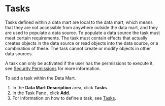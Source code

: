# Tasks

Tasks defined within a data mart are local to the data mart, which means that they are not accessible from anywhere outside the data mart, and they are used to populate a data source. To populate a data source the task must meet certain requirements. The task must contain effects that actually creates objects in the data source or read objects into the data source, or a combination of these. The task cannot create or modify objects in other data sources.  

A task can only be activated if the user has the permissions to execute it, see [Security Permissions](../../../developers/defining-an-app-model/security/security-permissions.md) for more information.

To add a task within the Data Mart.

1.  In the **Data Mart Description** area, click **Tasks**.
2.  In the Task Pane , click **Add**.
3.  For information on how to define a task, see [Tasks](../../../developers/defining-an-app-model/logic/tasks.md).

